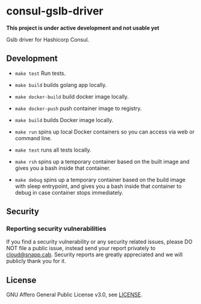# consul-gslb-driver

**This project is under active development and not usable yet**

Gslb driver for Hashicorp Consul.


## Development
* `make test` Run tests.
* `make build` builds golang app locally.
* `make docker-build` build docker image locally.
* `make docker-push` push container image to registry.


* `make build` builds Docker image locally.
* `make run` spins up local Docker containers so you can access via web or command line.
* `make test` runs all tests locally.
* `make rsh` spins up a temporary container based on the built image and gives you a bash inside that container.
* `make debug` spins up a temporary container based on the build image with sleep entrypoint, and gives you a bash inside that container to debug in case container stops immediately.

## Security

### Reporting security vulnerabilities

If you find a security vulnerability or any security related issues, please DO NOT file a public issue, instead send your report privately to cloud@snapp.cab. Security reports are greatly appreciated and we will publicly thank you for it.

## License

GNU Affero General Public License v3.0, see [LICENSE](LICENSE).

